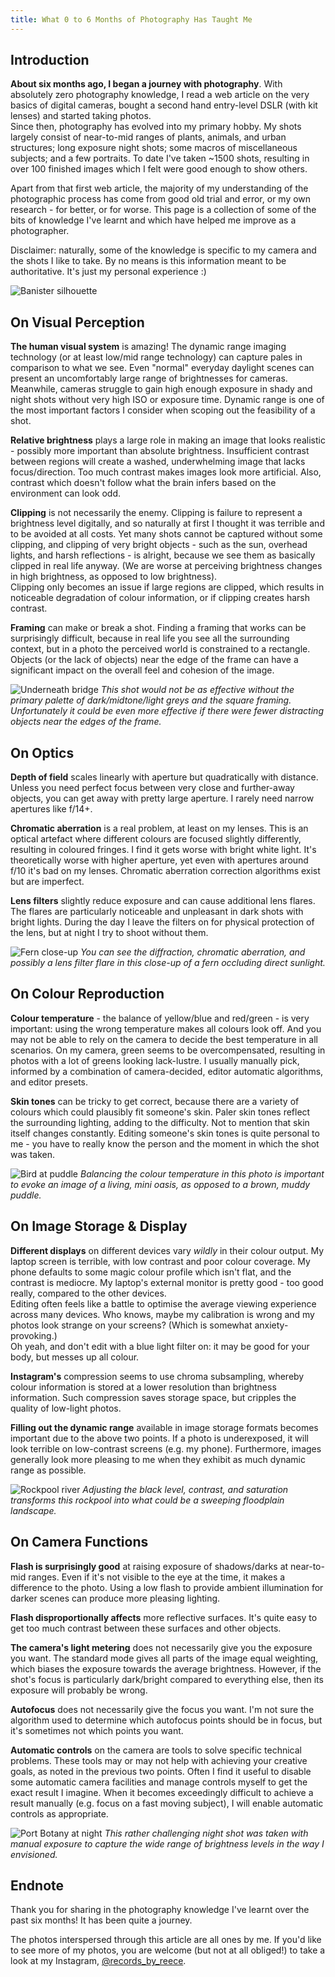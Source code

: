 ```yaml
---
title: What 0 to 6 Months of Photography Has Taught Me
---
```


## Introduction

**About six months ago, I began a journey with photography**. With absolutely zero photography knowledge, I read a web article on the very basics of digital cameras, bought a second hand entry-level DSLR (with kit lenses) and started taking photos.  
Since then, photography has evolved into my primary hobby. My shots largely consist of near-to-mid ranges of plants, animals, and urban structures; long exposure night shots; some macros of miscellaneous subjects; and a few portraits. To date I've taken ~1500 shots, resulting in over 100 finished images which I felt were good enough to show others.

Apart from that first web article, the majority of my understanding of the photographic process has come from good old trial and error, or my own research - for better, or for worse. This page is a collection of some of the bits of knowledge I've learnt and which have helped me improve as a photographer.

Disclaimer: naturally, some of the knowledge is specific to my camera and the shots I like to take. By no means is this information meant to be authoritative. It's just my personal experience :)

![Banister silhouette](../post-assets/six-months-of-photography/IMG_1292.jpg)

## On Visual Perception

**The human visual system** is amazing! The dynamic range imaging technology (or at least low/mid range technology) can capture pales in comparison to what we see. Even "normal" everyday daylight scenes can present an uncomfortably large range of brightnesses for cameras. Meanwhile, cameras struggle to gain high enough exposure in shady and night shots without very high ISO or exposure time. Dynamic range is one of the most important factors I consider when scoping out the feasibility of a shot.

**Relative brightness** plays a large role in making an image that looks realistic - possibly more important than absolute brightness. Insufficient contrast between regions will create a washed, underwhelming image that lacks focus/direction. Too much contrast makes images look more artificial. Also, contrast which doesn't follow what the brain infers based on the environment can look odd.

**Clipping** is not necessarily the enemy. Clipping is failure to represent a brightness level digitally, and so naturally at first I thought it was terrible and to be avoided at all costs. Yet many shots cannot be captured without some clipping, and clipping of very bright objects - such as the sun, overhead lights, and harsh reflections - is alright, because we see them as basically clipped in real life anyway. (We are worse at perceiving brightness changes in high brightness, as opposed to low brightness).  
Clipping only becomes an issue if large regions are clipped, which results in noticeable degradation of colour information, or if clipping creates harsh contrast.

**Framing** can make or break a shot. Finding a framing that works can be surprisingly difficult, because in real life you see all the surrounding context, but in a photo the perceived world is constrained to a rectangle. Objects (or the lack of objects) near the edge of the frame can have a significant impact on the overall feel and cohesion of the image.

![Underneath bridge](../post-assets/six-months-of-photography/IMG_1235.jpg)
*This shot would not be as effective without the primary palette of dark/midtone/light greys and the square framing. Unfortunately it could be even more effective if there were fewer distracting objects near the edges of the frame.*

## On Optics

**Depth of field** scales linearly with aperture but quadratically with distance. Unless you need perfect focus between very close and further-away objects, you can get away with pretty large aperture. I rarely need narrow apertures like f/14+.

**Chromatic aberration** is a real problem, at least on my lenses. This is an optical artefact where different colours are focused slightly differently, resulting in coloured fringes. I find it gets worse with bright white light. It's theoretically worse with higher aperture, yet even with apertures around f/10 it's bad on my lenses. Chromatic aberration correction algorithms exist but are imperfect.

**Lens filters** slightly reduce exposure and can cause additional lens flares. The flares are particularly noticeable and unpleasant in dark shots with bright lights. During the day I leave the filters on for physical protection of the lens, but at night I try to shoot without them.

![Fern close-up](../post-assets/six-months-of-photography/IMG_9950.jpg)
*You can see the diffraction, chromatic aberration, and possibly a lens filter flare in this close-up of a fern occluding direct sunlight.*

## On Colour Reproduction

**Colour temperature** - the balance of yellow/blue and red/green - is very important: using the wrong temperature makes all colours look off. And you may not be able to rely on the camera to decide the best temperature in all scenarios. On my camera, green seems to be overcompensated, resulting in photos with a lot of greens looking lack-lustre. I usually manually pick, informed by a combination of camera-decided, editor automatic algorithms, and editor presets.

**Skin tones** can be tricky to get correct, because there are a variety of colours which could plausibly fit someone's skin. Paler skin tones reflect the surrounding lighting, adding to the difficulty. Not to mention that skin itself changes constantly. Editing someone's skin tones is quite personal to me - you have to really know the person and the moment in which the shot was taken.

![Bird at puddle](../post-assets/six-months-of-photography/IMG_1393.jpg)
*Balancing the colour temperature in this photo is important to evoke an image of a living, mini oasis, as opposed to a brown, muddy puddle.*

## On Image Storage & Display

**Different displays** on different devices vary *wildly* in their colour output. My laptop screen is terrible, with low contrast and poor colour coverage. My phone defaults to some magic colour profile which isn't flat, and the contrast is mediocre. My laptop's external monitor is pretty good - too good really, compared to the other devices.  
Editing often feels like a battle to optimise the average viewing experience across many devices. Who knows, maybe my calibration is wrong and my photos look strange on your screens? (Which is somewhat anxiety-provoking.)  
Oh yeah, and don't edit with a blue light filter on: it may be good for your body, but messes up all colour.

**Instagram's** compression seems to use chroma subsampling, whereby colour information is stored at a lower resolution than brightness information. Such compression saves storage space, but cripples the quality of low-light photos.

**Filling out the dynamic range** available in image storage formats becomes important due to the above two points. If a photo is underexposed, it will look terrible on low-contrast screens (e.g. my phone). Furthermore, images generally look more pleasing to me when they exhibit as much dynamic range as possible.

![Rockpool river](../post-assets/six-months-of-photography/IMG_1341.jpg)
*Adjusting the black level, contrast, and saturation transforms this rockpool into what could be a sweeping floodplain landscape.*

## On Camera Functions

**Flash is surprisingly good** at raising exposure of shadows/darks at near-to-mid ranges. Even if it's not visible to the eye at the time, it makes a difference to the photo. Using a low flash to provide ambient illumination for darker scenes can produce more pleasing lighting.

**Flash disproportionally affects** more reflective surfaces. It's quite easy to get too much contrast between these surfaces and other objects.

**The camera's light metering** does not necessarily give you the exposure you want. The standard mode gives all parts of the image equal weighting, which biases the exposure towards the average brightness. However, if the shot's focus is particularly dark/bright compared to everything else, then its exposure will probably be wrong.

**Autofocus** does not necessarily give the focus you want. I'm not sure the algorithm used to determine which autofocus points should be in focus, but it's sometimes not which points you want.

**Automatic controls** on the camera are tools to solve specific technical problems. These tools may or may not help with achieving your creative goals, as noted in the previous two points. Often I find it useful to disable some automatic camera facilities and manage controls myself to get the exact result I imagine. When it becomes exceedingly difficult to achieve a result manually (e.g. focus on a fast moving subject), I will enable automatic controls as appropriate.

![Port Botany at night](../post-assets/six-months-of-photography/IMG_1168.jpg)
*This rather challenging night shot was taken with manual exposure to capture the wide range of brightness levels in the way I envisioned.*

## Endnote

Thank you for sharing in the photography knowledge I've learnt over the past six months! It has been quite a journey.

The photos interspersed through this article are all ones by me. If you'd like to see more of my photos, you are welcome (but not at all obliged!) to take a look at my Instagram, [@records_by_reece](https://www.instagram.com/records_by_reece/).
